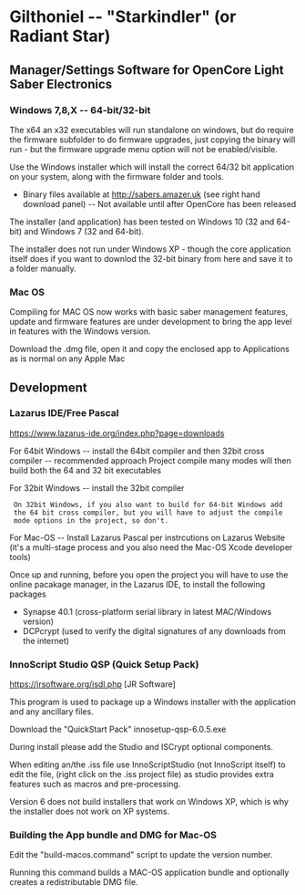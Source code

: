 # Gilthoniel -- "Starkindler" (or Radiant Star)

## Manager/Settings Software for OpenCore Light Saber Electronics

### Windows 7,8,X -- 64-bit/32-bit
The x64 an x32 executables will run standalone on windows, but do 
require the firmware subfolder to do firmware upgrades, just copying the 
binary will run - but the firmware upgrade menu option will not be 
enabled/visible.

Use the Windows installer which will install the correct 64/32 bit 
application on your system, along with the firmware folder and tools.

* Binary files available at http://sabers.amazer.uk (see right hand 
  download panel) -- Not available until after OpenCore has been released

The installer (and application) has been tested on Windows 10 (32 and 
64-bit) and Windows 7 (32 and 64-bit).

The installer does not run under Windows XP - though the core application 
itself does if you want to downlod the 32-bit binary from here and save 
it to a folder manually.

### Mac OS
Compiling for MAC OS now works with basic saber management features, update
and firmware features are under development to bring the app level in features
with the Windows version.

Download the .dmg file, open it and copy the enclosed app to Applications as is
normal on any Apple Mac

## Development

### Lazarus IDE/Free Pascal
  https://www.lazarus-ide.org/index.php?page=downloads
  
  For 64bit Windows
  -- install the 64bit compiler and then 32bit cross compiler -- recommended approach
     Project compile many modes will then build both the 64 and 32 bit executables
  
  For 32bit Windows
  -- install the 32bit compiler
  
     On 32bit Windows, if you also want to build for 64-bit Windows add 
     the 64 bit cross compiler, but you will have to adjust the compile 
     mode options in the project, so don't.

  For Mac-OS
  -- Install Lazarus Pascal per instrcutions on Lazarus Website (it's a multi-stage process and you also need the Mac-OS Xcode developer tools)

Once up and running, before you open the project you will have to use 
the online pacakage manager, in the Lazarus IDE, to install the following packages

* Synapse 40.1 (cross-platform serial library in latest MAC/Windows version)
* DCPcrypt (used to verify the digital signatures of any downloads from the internet)

### InnoScript Studio QSP (Quick Setup Pack)
  https://jrsoftware.org/isdl.php [JR Software]
  
  This program is used to package up a Windows installer with the 
  application and any ancillary files.
  
  Download the "QuickStart Pack" innosetup-qsp-6.0.5.exe
  
  During install please add the Studio and ISCrypt optional components.
  
  When editing an/the .iss file use InnoScriptStudio (not InnoScript 
  itself) to edit the file, (right click on the .iss project file) as 
  studio provides extra features such as macros and pre-processing.
  
  Version 6 does not build installers that work on Windows XP, which is 
  why the installer does not work on XP systems.

### Building the App bundle and DMG for Mac-OS
  Edit the "build-macos.command" script to update the version number.

  Running this command builds a MAC-OS application bundle and optionally creates 
  a redistributable DMG file.
